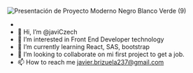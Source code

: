 ![Presentación de Proyecto Moderno Negro Blanco Verde (9)](https://user-images.githubusercontent.com/83432245/221933932-952025a7-5616-4c94-9918-232d6a9ba310.gif)





- 
- 👋 Hi, I’m @javiCzech
- 👀 I’m interested in Front End Developer technology
- 🌱 I’m currently learning React, SAS, bootstrap
- 💞️ I’m looking to collaborate on mi first project to get a job.
- 📫 How to reach me javier.brizuela237@gmail.com

<!---
javiCzech/javiCzech is a ✨ special ✨ repository because its `README.md` (this file) appears on your GitHub profile.
You can click the Preview link to take a look at your changes.
--->
